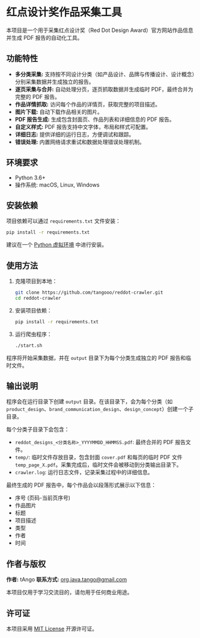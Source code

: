 # 红点设计奖作品采集工具

本项目是一个用于采集红点设计奖（Red Dot Design Award）官方网站作品信息并生成 PDF 报告的自动化工具。

## 功能特性

- **多分类采集:** 支持按不同设计分类（如产品设计、品牌与传播设计、设计概念）分别采集数据并生成独立的报告。
- **逐页采集与合并:** 自动处理分页，逐页抓取数据并生成临时 PDF，最终合并为完整的 PDF 报告。
- **作品详情抓取:** 访问每个作品的详情页，获取完整的项目描述。
- **图片下载:** 自动下载作品相关的图片。
- **PDF 报告生成:** 生成包含封面页、作品列表和详细信息的 PDF 报告。
- **自定义样式:** PDF 报告支持中文字体，布局和样式可配置。
- **详细日志:** 提供详细的运行日志，方便调试和跟踪。
- **错误处理:** 内置网络请求重试和数据处理错误处理机制。

## 环境要求

- Python 3.6+
- 操作系统: macOS, Linux, Windows

## 安装依赖

项目依赖可以通过 `requirements.txt` 文件安装：

```bash
pip install -r requirements.txt
```

建议在一个 [Python 虚拟环境](https://docs.python.org/zh-cn/3/library/venv.html) 中进行安装。

## 使用方法

1. 克隆项目到本地：

   ```bash
   git clone https://github.com/tangooo/reddot-crawler.git
   cd reddot-crawler
   ```

2. 安装项目依赖：

   ```bash
   pip install -r requirements.txt
   ```

3. 运行爬虫程序：

   ```bash
   ./start.sh
   ```

程序将开始采集数据，并在 `output` 目录下为每个分类生成独立的 PDF 报告和临时文件。

## 输出说明

程序会在运行目录下创建 `output` 目录。在该目录下，会为每个分类（如 `product_design`、`brand_communication_design`、`design_concept`）创建一个子目录。

每个分类子目录下会包含：

- `reddot_designs_<分类名称>_YYYYMMDD_HHMMSS.pdf`: 最终合并的 PDF 报告文件。
- `temp/`: 临时文件存放目录，包含封面 `cover.pdf` 和每页的临时 PDF 文件 `temp_page_X.pdf`。采集完成后，临时文件会被移动到分类输出目录下。
- `crawler.log`: 运行日志文件，记录采集过程中的详细信息。

最终生成的 PDF 报告中，每个作品会以段落形式展示以下信息：

- 序号 (页码-当前页序号)
- 作品图片
- 标题
- 项目描述
- 类型
- 作者
- 时间

## 作者与版权

**作者:** tAngo
**联系方式:** org.java.tango@gmail.com

本项目仅用于学习交流目的，请勿用于任何商业用途。

## 许可证

本项目采用 [MIT License](https://opensource.org/licenses/MIT) 开源许可证。 
